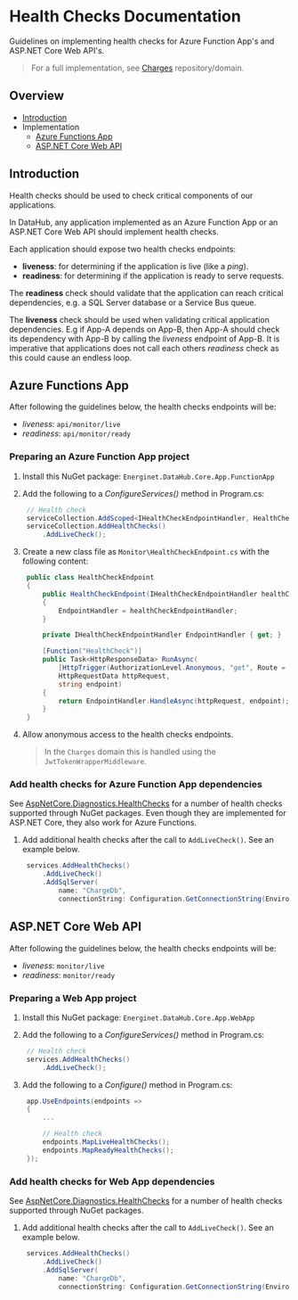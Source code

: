 # Health Checks Documentation

Guidelines on implementing health checks for Azure Function App's and ASP.NET Core Web API's.

> For a full implementation, see [Charges](https://github.com/Energinet-DataHub/geh-charges) repository/domain.

## Overview

- [Introduction](#introduction)
- Implementation
  - [Azure Functions App](#azure-functions-app)
  - [ASP.NET Core Web API](#aspnet-core-web-api)

## Introduction

Health checks should be used to check critical components of our applications.

In DataHub, any application implemented as an Azure Function App or an ASP.NET Core Web API should implement health checks.

Each application should expose two health checks endpoints:

- **liveness**: for determining if the application is live (like a _ping_).
- **readiness**: for determining if the application is ready to serve requests.

The **readiness** check should validate that the application can reach critical dependencies, e.g. a SQL Server database or a Service Bus queue.

The **liveness** check should be used when validating critical application dependencies. E.g if App-A depends on App-B, then App-A should check its dependency with App-B by calling the _liveness_ endpoint of App-B. It is imperative that applications does not call each others _readiness_ check as this could cause an endless loop.

## Azure Functions App

After following the guidelines below, the health checks endpoints will be:

- _liveness_: `api/monitor/live`
- _readiness_: `api/monitor/ready`

### Preparing an Azure Function App project

1) Install this NuGet package:
   `Energinet.DataHub.Core.App.FunctionApp`

1) Add the following to a _ConfigureServices()_ method in Program.cs:

   ```cs
    // Health check
    serviceCollection.AddScoped<IHealthCheckEndpointHandler, HealthCheckEndpointHandler>();
    serviceCollection.AddHealthChecks()
        .AddLiveCheck();
   ```

1) Create a new class file as `Monitor\HealthCheckEndpoint.cs` with the following content:

   ```cs
    public class HealthCheckEndpoint
    {
        public HealthCheckEndpoint(IHealthCheckEndpointHandler healthCheckEndpointHandler)
        {
            EndpointHandler = healthCheckEndpointHandler;
        }

        private IHealthCheckEndpointHandler EndpointHandler { get; }

        [Function("HealthCheck")]
        public Task<HttpResponseData> RunAsync(
            [HttpTrigger(AuthorizationLevel.Anonymous, "get", Route = "monitor/{endpoint}")]
            HttpRequestData httpRequest,
            string endpoint)
        {
            return EndpointHandler.HandleAsync(httpRequest, endpoint);
        }
    }
   ```

1) Allow anonymous access to the health checks endpoints.

    > In the `Charges` domain this is handled using the `JwtTokenWrapperMiddleware`.

### Add health checks for Azure Function App dependencies

See [AspNetCore.Diagnostics.HealthChecks](https://github.com/Xabaril/AspNetCore.Diagnostics.HealthChecks#health-checks) for a number of health checks supported through NuGet packages. Even though they are implemented for ASP.NET Core, they also work for Azure Functions.

1) Add additional health checks after the call to `AddLiveCheck()`. See an example below.

   ```cs
    services.AddHealthChecks()
        .AddLiveCheck()
        .AddSqlServer(
            name: "ChargeDb",
            connectionString: Configuration.GetConnectionString(EnvironmentSettingNames.ChargeDbConnectionString));
   ```

## ASP.NET Core Web API

After following the guidelines below, the health checks endpoints will be:

- _liveness_: `monitor/live`
- _readiness_: `monitor/ready`

### Preparing a Web App project

1) Install this NuGet package:
   `Energinet.DataHub.Core.App.WebApp`

1) Add the following to a _ConfigureServices()_ method in Program.cs:

   ```cs
    // Health check
    services.AddHealthChecks()
        .AddLiveCheck();
   ```

1) Add the following to a _Configure()_ method in Program.cs:

   ```cs
    app.UseEndpoints(endpoints =>
    {
        ...

        // Health check
        endpoints.MapLiveHealthChecks();
        endpoints.MapReadyHealthChecks();
    });
   ```

### Add health checks for Web App dependencies

See [AspNetCore.Diagnostics.HealthChecks](https://github.com/Xabaril/AspNetCore.Diagnostics.HealthChecks#health-checks) for a number of health checks supported through NuGet packages.

1) Add additional health checks after the call to `AddLiveCheck()`. See an example below.

   ```cs
    services.AddHealthChecks()
        .AddLiveCheck()
        .AddSqlServer(
            name: "ChargeDb",
            connectionString: Configuration.GetConnectionString(EnvironmentSettingNames.ChargeDbConnectionString));
   ```
